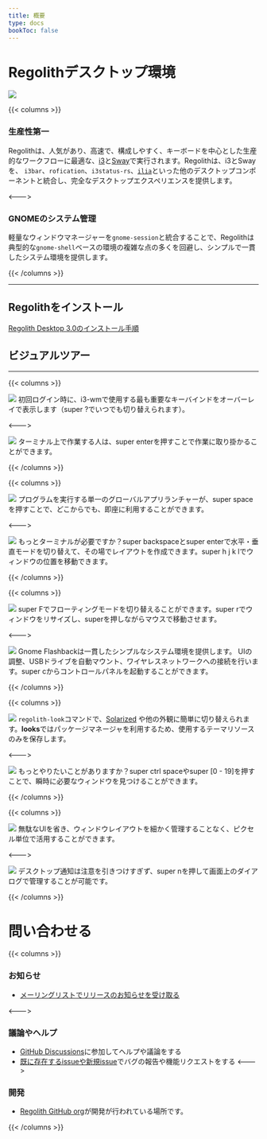 ```yaml
---
title: 概要
type: docs
bookToc: false
---
```


# Regolithデスクトップ環境

![](/regolith-empty.png)

{{< columns >}}

### 生産性第一

Regolithは、人気があり、高速で、構成しやすく、キーボードを中心とした生産的なワークフローに最適な、[i3](https://i3wm.org/)と[Sway](https://swaywm.org/)で実行されます。Regolithは、i3とSwayを、 `i3bar`、`rofication`、`i3status-rs`、[`ilia`](https://github.com/regolith-linux/ilia#readme)といった他のデスクトップコンポーネントと統合し、完全なデスクトップエクスペリエンスを提供します。

<--->

### GNOMEのシステム管理

軽量なウィンドウマネージャーを`gnome-session`と統合することで、Regolithは典型的な`gnome-shell`ベースの環境の複雑な点の多くを回避し、シンプルで一貫したシステム環境を提供します。

{{< /columns >}}

***

## Regolithをインストール

[Regolith Desktop 3.0のインストール手順](/docs/using-regolith/install)

## ビジュアルツアー
***

{{< columns >}}

[![](/regolith-ilia-keybindings.png)](/regolith-ilia-keybindings.png)
初回ログイン時に、i3-wmで使用する最も重要なキーバインドをオーバーレイで表示します（<span class="text-nowrap"><span class="badge badge-warning">super</span> <span class="badge badge-warning">?</span></span>でいつでも切り替えられます）。

<--->

[![](/regolith-floating-terminal.png)](/regolith-floating-terminal.png)
ターミナル上で作業する人は、<span class="text-nowrap"><span class="badge badge-warning">super</span> <span class="badge badge-warning">enter</span></span>を押すことで作業に取り掛かることができます。

{{< /columns >}}

{{< columns >}}

[![](/regolith-ilia-apps.png)](/regolith-ilia-apps.png)
プログラムを実行する単一のグローバルアプリランチャーが、<span class="text-nowrap"><span class="badge badge-warning">super</span> <span class="badge badge-warning">space</span></span>を押すことで、どこからでも、即座に利用することができます。</p>

<--->

[![](/regolith-desktop-terminals.png)](/regolith-desktop-terminals.png)
もっとターミナルが必要ですか？<span class="text-nowrap"><span class="badge badge-warning">super</span> <span class="badge badge-warning">backspace</span></span>と<span class="text-nowrap"><span class="badge badge-warning">super</span> <span class="badge badge-warning">enter</span></span>で水平・垂直モードを切り替えて、その場でレイアウトを作成できます。<span class="text-nowrap"><span class="badge badge-warning">super</span> <span class="badge badge-warning">h</span> <span class="badge badge-warning">j</span> <span class="badge badge-warning">k</span> <span class="badge badge-warning">l</span></span>でウィンドウの位置を移動できます。

{{< /columns >}}

{{< columns >}}

[![](/regolith-floating-windows.png)](/regolith-floating-windows.png)
<span class="text-nowrap"><span class="badge badge-warning">super</span> <span class="badge badge-warning">F</span></span>でフローティングモードを切り替えることができます。<span class="text-nowrap"><span class="badge badge-warning">super</span> <span class="badge badge-warning">r</span></span>でウィンドウをリサイズし、<span class="badge badge-warning">super</span>を押しながらマウスで移動させます。

<--->

[![](/regolith-gnome-flashback.png)](/regolith-gnome-flashback.png)
Gnome Flashbackは一貫したシンプルなシステム環境を提供します。 UIの調整、USBドライブを自動マウント、ワイヤレスネットワークへの接続を行います。<span class="text-nowrap"><span class="badge badge-warning">super</span> <span class="badge badge-warning">c</span></span>からコントロールパネルを起動することができます。

{{< /columns >}}

{{< columns >}}

[![](/regolith-screenshot-look-selector.png)](/regolith-screenshot-look-selector.png)
<code>regolith-look</code>コマンドで、<a href="https://ethanschoonover.com/solarized">Solarized</a> や他の外観に簡単に切り替えられます。<b>looks</b>ではパッケージマネージャを利用するため、使用するテーマリソースのみを保存します。 

<--->

[![](/regolith-ilia-windows.png)](/regolith-ilia-windows.png)
もっとやりたいことがありますか？<span class="text-nowrap"><span class="badge badge-warning">super</span> <span class="badge badge-warning">ctrl</span> <span class="badge badge-warning">space</span></span>や<span class="text-nowrap"><span class="badge badge-warning">super</span> <span class="badge badge-warning">[0 - 19]</span></span>を押すことで、瞬時に必要なウィンドウを見つけることができます。

{{< /columns >}}

{{< columns >}}

[![](/regolith-many-windows.png)](/regolith-many-windows.png)
無駄なUIを省き、ウィンドウレイアウトを細かく管理することなく、ピクセル単位で活用することができます。

<--->

[![](/regolith-ilia-notifications.png)](/regolith-ilia-notifications.png)
デスクトップ通知は注意を引きつけすぎず、<span class="text-nowrap"><span class="badge badge-warning">super</span> <span class="badge badge-warning">n</span></span>を押して画面上のダイアログで管理することが可能です。

{{< /columns >}}

# 問い合わせる

{{< columns >}}

### お知らせ

* [メーリングリストでリリースのお知らせを受け取る](https://www.freelists.org/list/regolith-linux)

<--->

### 議論やヘルプ

* [GitHub Discussions](https://github.com/orgs/regolith-linux/discussions)に参加してヘルプや議論をする
* [既に存在するissueや新規issue](https://github.com/regolith-linux/regolith-desktop/issues)でバグの報告や機能リクエストをする
<--->

### 開発

* [Regolith GitHub org](https://github.com/regolith-linux)が開発が行われている場所です。

{{< /columns >}}
